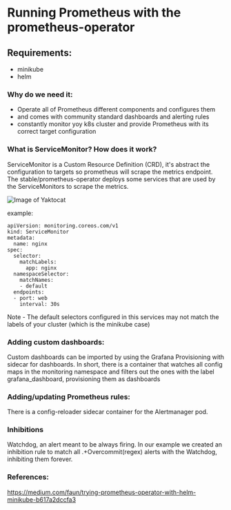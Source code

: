 # Running Prometheus with the prometheus-operator

## Requirements:
- minikube
- helm

### Why do we need it:
- Operate all of Prometheus different components and configures them 
- and comes with community standard dashboards and alerting rules
- constantly monitor yoy k8s cluster and provide Prometheus with its correct target configuration

### What is ServiceMonitor? How does it work?
ServiceMonitor is a Custom Resource Definition (CRD), it's abstract the configuration to targets so prometheus will scrape the metrics endpoint.
The stable/prometheus-operator deploys some services that are used by the ServiceMonitors to scrape the metrics.

![Image of Yaktocat](https://miro.medium.com/max/3592/1*6KI8wlyWwLwPYgt_SP1CCA.png)

example:
```
apiVersion: monitoring.coreos.com/v1
kind: ServiceMonitor
metadata:
  name: nginx
spec:
  selector:
    matchLabels:
      app: nginx
  namespaceSelector:
    matchNames:
    - default
  endpoints:
  - port: web
    interval: 30s
```


Note - The default selectors configured in this services may not match the labels of your cluster (which is the minikube case)

### Adding custom dashboards:
Custom dashboards can be imported by using the Grafana Provisioning with sidecar for dashboards.
In short, there is a container that watches all config maps in the monitoring namespace and filters out the ones with the label grafana_dashboard, provisioning them as dashboards

### Adding/updating Prometheus rules:
There is a config-reloader sidecar container for the Alertmanager pod. 

### Inhibitions
Watchdog, an alert meant to be always firing. 
In our example we created an inhibition rule to match all .+Overcommit(regex) alerts with the Watchdog, inhibiting them forever.

### References:
https://medium.com/faun/trying-prometheus-operator-with-helm-minikube-b617a2dccfa3


